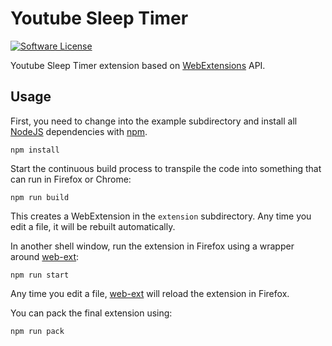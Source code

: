 # Youtube Sleep Timer

[![Software License][ico-license]](LICENSE.md)

Youtube Sleep Timer extension based on [WebExtensions][webextensions] API.

## Usage

First, you need to change into the example subdirectory and install all [NodeJS][nodejs] dependencies with [npm][npm].

    npm install

Start the continuous build process to transpile the code into something that can run in Firefox or Chrome:

    npm run build

This creates a WebExtension in the `extension` subdirectory.
Any time you edit a file, it will be rebuilt automatically.

In another shell window, run the extension in Firefox using a wrapper around [web-ext][web-ext]:

    npm run start

Any time you edit a file, [web-ext][web-ext] will reload the extension in Firefox.

You can pack the final extension using:

    npm run pack
    
[ico-license]: https://img.shields.io/badge/license-MIT-brightgreen.svg?style=flat-square
[webextensions]: https://developer.mozilla.org/en-US/Add-ons/WebExtensions
[react]: https://facebook.github.io/react/
[nodejs]: https://nodejs.org/en/
[npm]: http://npmjs.com/
[web-ext]: https://developer.mozilla.org/en-US/Add-ons/WebExtensions/Getting_started_with_web-ext
